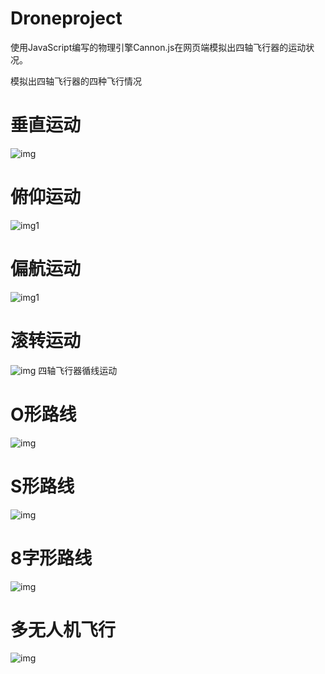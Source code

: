 # Droneproject

使用JavaScript编写的物理引擎Cannon.js在网页端模拟出四轴飞行器的运动状况。

模拟出四轴飞行器的四种飞行情况
# 垂直运动
![img](https://imgur.com/PirOWhg.gif)
# 俯仰运动
![img1](https://imgur.com/lm7OO7y.gif)
# 偏航运动
![img1](https://imgur.com/TuHUB2h.gif)
# 滚转运动
![img](https://imgur.com/Wsw6zvL.gif)
四轴飞行器循线运动
# O形路线
![img](https://imgur.com/TlL0j3e.gif)
# S形路线
![img](https://imgur.com/gSpEjLO.gif)
# 8字形路线
![img](https://imgur.com/WFnpVnW.gif)
# 多无人机飞行
![img](https://imgur.com/k317BRJ.gif)
